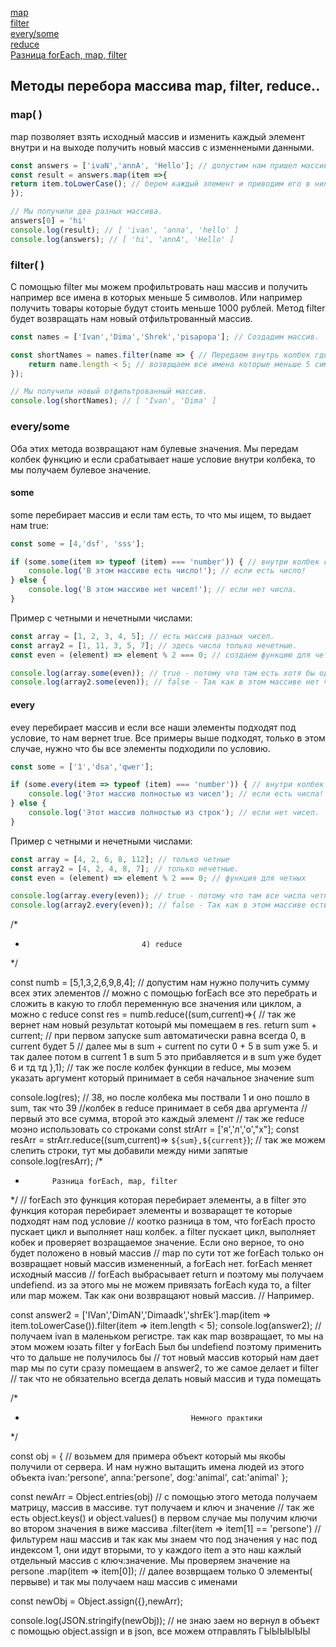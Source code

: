 [map](#map)<br>
[filter](#filter)<br>
[every/some](#every)<br>
[reduce](#reduce)<br>
[Разница forEach, map, filter](#forEach)<br>

## Методы перебора массива map, filter, reduce..


### <a name='#map'> map( )  </a>
map позволяет взять исходный массив и изменить каждый элемент внутри и на выходе получить новый массив с изменнеными данными.

```javaScript
const answers = ['ivaN','annA', 'Hello']; // допустим нам пришел массив с тем что вводили пользватели.
const result = answers.map(item =>{
return item.toLowerCase(); // берем каждый элемент и приводим его в нижний регистр.
}); 

// Мы получили два разных массива.
answers[0] = 'hi'
console.log(result); // [ 'ivan', 'anna', 'hello' ]
console.log(answers); // [ 'hi', 'annA', 'Hello' ]
```

### <a name='#filter'> filter( ) </a>
С помощью filter мы можем профильтровать наш массив и получить например все имена в которых меньше 5 символов. Или например получить товары которые будут стоить меньше 1000 рублей.
Метод filter будет возвращать нам новый отфильтрованный массив.
```javaScript
const names = ['Ivan','Dima','Shrek','pisapopa']; // Создадим массив.

const shortNames = names.filter(name => { // Передаем внутрь колбек где name Будет каждый наш элемент массива.
    return name.length < 5; // возврщаем все имена которые меньше 5 символов.  
});

// Мы получили новый отфильтрованный массив.
console.log(shortNames); // [ 'Ivan', 'Dima' ]
```
### <a name='#every'> every/some </a>
Оба этих метода возвращают нам булевые значения. Мы передам колбек функцию и если срабатывает наше условие внутри колбека, то мы получаем булевое значение.
#### some ####
some перебирает массив и если там есть, то что мы ищем, то выдает нам true:
```javaScript
const some = [4,'dsf', 'sss'];

if (some.some(item => typeof (item) === 'number')) { // внутри колбек с typeof и мы проверяем равен ли тип number.
    console.log('В этом массиве есть число!'); // если есть число!
} else {
    console.log('В этом массиве нет чисел!'); // если нет числа.
}
```
Пример с четными и нечетными числами:
```javaScript
const array = [1, 2, 3, 4, 5]; // есть массив разных чисел.
const array2 = [1, 11, 3, 5, 7]; // здесь числа только нечетные.
const even = (element) => element % 2 === 0; // создаем функцию для четных чисел.

console.log(array.some(even)); // true - потому что там есть хотя бы одно четное число.
console.log(array2.some(even)); // false - Так как в этом массиве нет четных чисел.
```

#### every ####
evey перебирает массив и если все наши элементы подходят под условие, то нам вернет true.
Все примеры выше подходят, только в этом случае, нужно что бы все элементы подходили по условию.
```javaScript
const some = ['1','dsa','qwer'];

if (some.every(item => typeof (item) === 'number')) { // внутри колбек с typeof и мы проверяем равен ли тип number.
    console.log('Этот массив полностью из чисел'); // если есть числа!
} else {
    console.log('Этот массив полностью из строк'); // если нет чисел.
}
```
Пример с четными и нечетными числами:
```javaScript
const array = [4, 2, 6, 8, 112]; // только четные
const array2 = [4, 2, 4, 8, 7]; // только нечетные.
const even = (element) => element % 2 === 0; // функция для четных

console.log(array.every(even)); // true - потому что там все числа четные
console.log(array2.every(even)); // false - Так как в этом массиве есть хотя бы одно нечетное
```




/*
*                               4) reduce
*/

const numb = [5,1,3,2,6,9,8,4]; // допустим нам нужно получить сумму всех этих элементов
// можно с помощью forEach все это перебрать и сложить в какую то глобл переменную все значения или циклом, а можно с reduce
const res = numb.reduce((sum,current)=>{ // так же вернет нам новый результат котоырй мы помещаем в res.
return sum + current; // при первом запуске sum автоматически равна всегда 0, в current будет 5
// далее мы в sum + current по сути 0 + 5 в sum уже 5. и так далее потом в current 1 в sum 5 это прибавляется и в sum уже будет 6 и тд тд
},1);  // так же после колбек функции в reduce, мы моэем указать аргумент который принимает в себя начальное значение sum

console.log(res); // 38, но после колбека мы поствали 1 и оно пошло в sum, так что 39
//колбек в reduce принимает в себя два аргумента
// первый это все сумма, второй это каждый элемент 
// так же reduce моэно использовать со строками
const strArr = ['я','л','о',"х"];
const resArr = strArr.reduce((sum,current)=> `${sum},${current}`); // так же можем слепить строки, тут мы добавили между ними запятые
console.log(resArr);
/*
*           Разница forEach, map, filter
*/
// forEach это функция которая перебирает элементы, а в filter это функция которая перебирает элементы и возваращет те которые подходят нам под условие
// коотко разница в том, что forEach просто пускает цикл и выполняет наш колбек. а filter пускает цикл, выполняет кобек и проверяет возращаемое значение. Если оно верное, то оно будет положено в новый массив
// map по сути тот же forEach только он возвращает новый массив измененный, а forEach нет. forEach меняет исходный  массив
// forEach выбрасывает return и поэтому мы получаем undefiend. из за этого мы не можем привязать forEach куда то, а filter или map можем. Так как они возвращают новый массив.
// Например.

const answer2 = ['IVan','DimAN','Dimaadk','shrEk'].map(item => item.toLowerCase()).filter(item => item.length < 5);
console.log(answer2); // получаем ivan в маленьком регистре. так как map возвращает, то мы на этом можем юзать filter у forEach Был бы undefiend поэтому применить что то дальше не получилось бы
// тот новый массив который нам дает map мы по сути сразу помещаем в answer2, то же самое делает и filter
// так что не обязательно всегда делать новый массив и туда помещать




/*
*                                          Немного практики
*/



const obj = { //  возьмем для примера объект который мы якобы получили от сервера. И нам нужно вытащить имена людей из этого объекта
    ivan:'persone',
    anna:'persone',
    dog:'animal',
    cat:'animal'
};


const newArr = Object.entries(obj) // с помощью этого метода получаем матрицу, массив в массиве. тут получаем и ключ и значение
// так  же есть object.keys() и object.values()  в первом случае мы получим ключи во втором значения в виже массива
.filter(item => item[1] == 'persone') // фильтурем наш массив и  так как мы знаем что под значения у нас под индексом 1, они идут вторыми, то у каждого item а это наш кажлый отдельный массив с ключ:значение. Мы проверяем значение на persone
.map(item => item[0]); // далее возврщаем только 0 элементы( первыве) и так мы получаем наш массив с именами

const newObj = Object.assign({},newArr);

console.log(JSON.stringify(newObj)); // не знаю заем но вернул в объект с помощью object.assign и в json, все можем отправлять ГЫЫЫЫЫЫ
